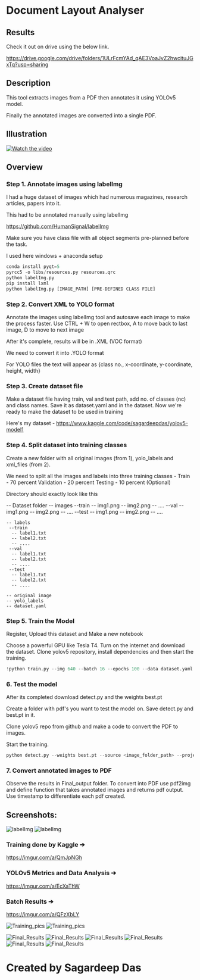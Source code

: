 # Document Layout Analyser

## Results

Check it out on drive using the below link. 

https://drive.google.com/drive/folders/1ULrFcmYAd_qAE3VoaJvZ2hwcituJGxTq?usp=sharing

## Description

This tool extracts images from a PDF then annotates it using YOLOv5 model.

Finally the annotated images are converted into a single PDF.

## Illustration

[![Watch the video](yolo_logo.png)](Document_Layout_Analysis_YOLOv5.mp4)

## Overview

### Step 1. Annotate images using labelImg

   I had a huge dataset of images which had numerous magazines, research articles, papers into it.

   This had to be annotated manually using labelImg

   https://github.com/HumanSignal/labelImg

   Make sure you have class file with all object segments pre-planned before the task.

   I used here windows + anaconda setup 

   ```python
   conda install pyqt=5
   pyrcc5 -o libs/resources.py resources.qrc
   python labelImg.py
   pip install lxml
   python labelImg.py [IMAGE_PATH] [PRE-DEFINED CLASS FILE]
   ```
   
### Step 2. Convert XML to YOLO format
    
   Annotate the images using labelImg tool and autosave each image to make the process faster.
   Use CTRL + W to open rectbox, A to move back to last image, D to move to next image

   After it's complete, results will be in .XML (VOC format)

   We need to convert it into .YOLO format

   For YOLO files the text will appear as {class no., x-coordinate, y-coordinate, height, width}


### Step 3. Create dataset file
   
   Make a dataset file having train, val and test path, add no. of classes (nc) and class names.
   Save it as dataset.yaml and in the dataset. 
   Now we're ready to make the dataset to be used in training

   Here's my dataset - https://www.kaggle.com/code/sagardeepdas/yolov5-model1

### Step 4. Split dataset into training classes 

   Create a new folder with all original images (from 1), yolo_labels and xml_files (from 2).
   
   We need to split all the images and labels into three training classes -
   Train - 70 percent
   Validation - 20 percent
   Testing - 10 percent (Optional)

   Directory should exactly look like this

   -- Dataset folder
    -- images
     --train
      -- img1.png
      -- img2.png
      -- ....
     --val
      -- img1.png
      -- img2.png
      -- ....
     --test
      -- img1.png
      -- img2.png
      -- ....

    -- labels
     --train
      -- label1.txt
      -- label2.txt
      -- ....
     --val
      -- label1.txt
      -- label2.txt
      -- ....
     --test
      -- label1.txt
      -- label2.txt
      -- ....
     
    -- original image
    -- yolo_labels
    -- dataset.yaml
   

### Step 5. Train the Model

   Register, Upload this dataset and Make a new notebook
   
   Choose a powerful GPU like Tesla T4. Turn on the internet and download the dataset.
   Clone yolov5 repository, install dependencies and then start the training.

   ```python
   !python train.py --img 640 --batch 16 --epochs 100 --data dataset.yaml --cfg models/yolov5s.yaml --weights yolov5s.pt --name Test001
   ```

### 6. Test the model

   After its completed download detect.py and the weights best.pt

   Create a folder with pdf's you want to test the model on. Save detect.py and best.pt in it. 

   Clone yolov5 repo from github and make a code to convert the PDF to images.

   Start the training.

   ```python
   python detect.py --weights best.pt --source <image_folder_path> --project Final_Output --save-txt --save-conf --exist-ok
   ```

### 7. Convert annotated images to PDF

   Observe the results in Final_output folder. 
   To convert into PDF use pdf2img and define function that takes annotated images and returns pdf output. 
   Use timestamp to differentiate each pdf created.

## Screenshots:

![labelImg](annotation/final.png)
![labelImg](annotation/single_paged.png)

### Training done by Kaggle ➔
https://imgur.com/a/QmJpNGh

### YOLOv5 Metrics and Data Analysis ➔
https://imgur.com/a/EcXaThW

### Batch Results ➔
https://imgur.com/a/QFzXbLY

![Training_pics](Training_Pics/new_mag_training.png)
![Training_pics](Training_Pics/new_mag_training2.png)

![Final_Results](Final_Result_Economist/exp/page_1_20240710_213042003373.png)
![Final_Results](Final_Result_Economist/exp/page_10_20240710_213049344901.png)
![Final_Results](Final_Result_Time/exp/page_1_20240711_025852586729.png)
![Final_Results](Final_Result_Time/exp/page_10_20240711_025855936306.png)
![Final_Results](Final_Result_arxiv/exp/page_1_20240711_032243112718.png)
![Final_Results](Final_Result_arxiv/exp/page_2_20240711_032243166907.png)

# Created by Sagardeep Das
